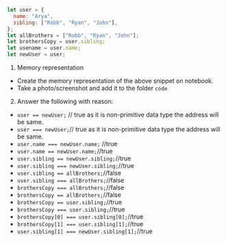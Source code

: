 ```js
let user = {
  name: "Arya",
  sibling: ["Robb", "Ryan", "John"],
};
let allBrothers = ["Robb", "Ryan", "John"];
let brothersCopy = user.sibling;
let usename = user.name;
let newUser = user;
```

1. Memory representation

- Create the memory representation of the above snippet on notebook.
- Take a photo/screenshot and add it to the folder `code`

<!-- To add this image here use ![name](./hello.jpg) -->

2. Answer the following with reason:

- `user == newUser;` // true as it is non-primitive data type the address will be same.
- `user === newUser;`// true as it is non-primitive data type the address will be same.
- `user.name === newUser.name;` //true
- `user.name == newUser.name;`//true
- `user.sibling == newUser.sibling;`//true
- `user.sibling === newUser.sibling;`//true
- `user.sibling == allBrothers;`//false
- `user.sibling === allBrothers;`//false
- `brothersCopy === allBrothers;`//false
- `brothersCopy == allBrothers;`//false
- `brothersCopy == user.sibling;`//true
- `brothersCopy === user.sibling;`//true
- `brothersCopy[0] === user.sibling[0];`//true
- `brothersCopy[1] === user.sibling[1];`//true
- `user.sibling[1] === newUser.sibling[1];`//true
